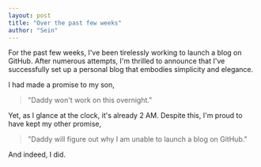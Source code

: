 ```yaml
---
layout: post
title: "Over the past few weeks"
author: "Sein"
---
```


For the past few weeks, I've been tirelessly working to launch a blog on GitHub. After numerous attempts, I'm thrilled to announce that I've successfully set up a personal blog that embodies simplicity and elegance.

I had made a promise to my son, 

> "Daddy won't work on this overnight." 

Yet, as I glance at the clock, it's already 2 AM. Despite this, I'm proud to have kept my other promise, 

> "Daddy will figure out why I am unable to launch a blog on GitHub." 

And indeed, I did.
